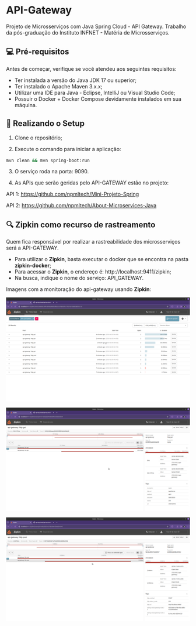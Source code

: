 # API-Gateway

Projeto de Microsserviços com Java Spring Cloud - API Gateway.
Trabalho da pós-graduação do Instituto INFNET - Matéria de Microsserviços.

## 💻 Pré-requisitos

Antes de começar, verifique se você atendeu aos seguintes requisitos:
* Ter instalada a versão do Java JDK 17 ou superior;
* Ter instalado o Apache Maven 3.x.x;
* Utilizar uma IDE para Java - Eclipse, IntelliJ ou Visual Studio Code;
* Possuir o Docker + Docker Compose devidamente instalados em sua máquina.

## 🚀 Realizando o Setup

1. Clone o repositório;

2. Execute o comando para iniciar a aplicação:
```bash
mvn clean && mvn spring-boot:run
```
3. O serviço roda na porta: 9090.

4. As APIs que serão geridas pelo API-GATEWAY estão no projeto:

API 1:
https://github.com/npmltech/Mini-Projeto-Spring

API 2:
https://github.com/npmltech/About-Microservices-Java

## 🔍 Zipkin como recurso de rastreamento

Quem fica responsável por realizar a rastreabilidade dos microsserviços será a API-GATEWAY.

- Para utilizar o **Zipkin**, basta executar o docker que se encontra na pasta **zipkin-docker**;
- Para acessar o **Zipkin**, o endereço é: http://localhost:9411/zipkin;
- Na busca, indique o nome do serviço: API_GATEWAY.

Imagens com a monitoração do api-gateway usando **Zipkin**:

![zipkin-01.png](zipkin-imagens/zipkin-01.png)

![zipkin-02.png](zipkin-imagens/zipkin-02.png)

![zipkin-03.png](zipkin-imagens/zipkin-03.png)